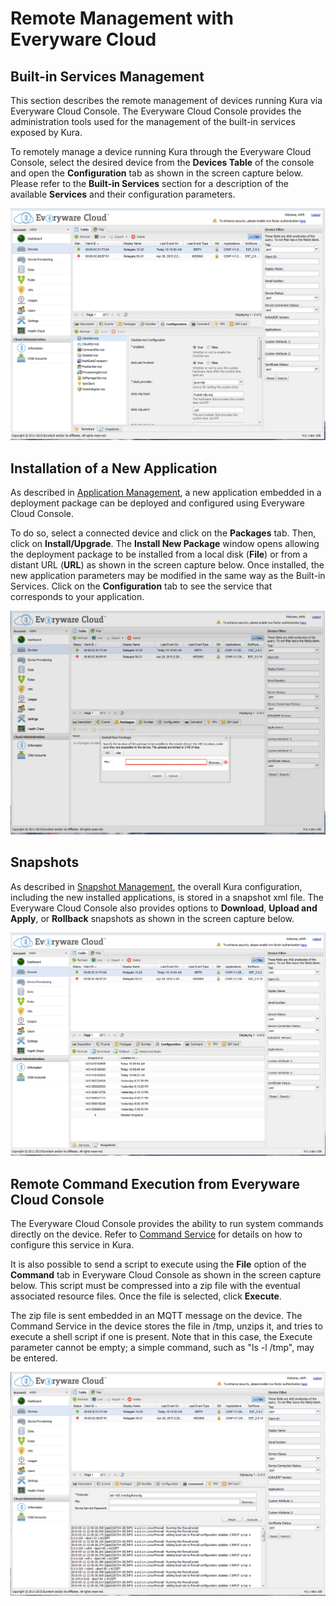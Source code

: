 # Remote Management with Everyware Cloud

## Built-in Services Management

This section describes the remote management of devices running Kura via Everyware Cloud Console. The Everyware Cloud Console provides the administration tools used for the management of the built-in services exposed by Kura.

To remotely manage a device running Kura through the Everyware Cloud Console, select the desired device from the **Devices Table** of the console and open the **Configuration** tab as shown in the screen capture below. Please refer to the **Built-in Services** section for a description of the available **Services** and their configuration parameters.

![EC4 configuration](./images/ECconfiguration.png)

## Installation of a New Application

As described in  [Application Management](./application-management.md), a new application embedded in a deployment package can be deployed and configured using Everyware Cloud Console.

To do so, select a connected device and click on the **Packages** tab. Then, click on **Install/Upgrade**. The **Install New Package** window opens allowing the deployment package to be installed from a local disk (**File**) or from a distant URL (**URL**) as shown in the screen capture below. Once installed, the new application parameters may be modified in the same way as the Built-in Services. Click on the **Configuration** tab to see the service that corresponds to your application.

![EC4 packages](./images/ECpackages.png)

## Snapshots

As described in [Snapshot Management](./snapshot-management.md), the overall Kura configuration, including the new installed applications, is stored in a snapshot xml file. The Everyware Cloud Console also provides options to **Download**, **Upload and Apply**, or **Rollback** snapshots as shown in the screen capture below.

![EC4 snapshots](./images/ECsnapshots.png)

## Remote Command Execution from Everyware Cloud Console

The Everyware Cloud Console provides the ability to run system commands directly on the device. Refer to [Command Service](command-service.md) for details on how to configure this service in Kura.

It is also possible to send a script to execute using the **File** option of the **Command** tab in Everyware Cloud Console as shown in the screen capture below. This script must be compressed into a zip file with the eventual associated resource files. Once the file is selected, click **Execute**.

The zip file is sent embedded in an MQTT message on the device. The Command Service in the device stores the file in /tmp, unzips it, and tries to execute a shell script if one is present. Note that in this case, the Execute parameter cannot be empty; a simple command, such as "ls -l /tmp", may be entered.

![EC4 command](./images/ECcommand.png)